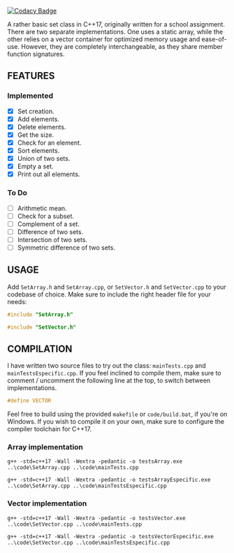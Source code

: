 [![Codacy Badge](https://api.codacy.com/project/badge/Grade/52581286a76540a7b67cf4dcd7476673)](https://www.codacy.com/manual/abidanBrito/Set-Class?utm_source=github.com&amp;utm_medium=referral&amp;utm_content=abidanBrito/Set-Class&amp;utm_campaign=Badge_Grade)

A rather basic set class in C++17, originally written for a school assignment.
There are two separate implementations. One uses a static array, while the 
other relies on a vector container for optimized memory usage and ease-of-use. 
However, they are completely interchangeable, as they share member function 
signatures.  

## FEATURES
### Implemented
*   [x] Set creation.
*   [x] Add elements.
*   [x] Delete elements.
*   [x] Get the size.
*   [x] Check for an element.
*   [x] Sort elements.
*   [x] Union of two sets.
*   [x] Empty a set.
*   [x] Print out all elements.

### To Do
*   [ ] Arithmetic mean.
*   [ ] Check for a subset.
*   [ ] Complement of a set.
*   [ ] Difference of two sets.
*   [ ] Intersection of two sets.
*   [ ] Symmetric difference of two sets.

## USAGE
Add `SetArray.h` and `SetArray.cpp`, or `SetVector.h` and `SetVector.cpp` 
to your codebase of choice. Make sure to include the right header file for your needs: 

```cpp
#include "SetArray.h"
``` 
```cpp
#include "SetVector.h"
``` 

## COMPILATION
I have written two source files to try out the class: `mainTests.cpp` and 
`mainTestsEspecific.cpp`. If you feel inclined to compile them, make sure to 
comment / uncomment the following line at the top, to switch between implementations.

``` cpp
#define VECTOR
```
Feel free to build using the provided `makefile` or `code/build.bat`, if you're on Windows. If you wish to compile it on your own, make sure to configure the compiler toolchain for C++17.

### Array implementation
`g++ -std=c++17 -Wall -Wextra -pedantic -o testsArray.exe ..\code\SetArray.cpp ..\code\mainTests.cpp`

`g++ -std=c++17 -Wall -Wextra -pedantic -o testsArrayEspecific.exe ..\code\SetArray.cpp ..\code\mainTestsEspecific.cpp`

### Vector implementation
`g++ -std=c++17 -Wall -Wextra -pedantic -o testsVector.exe ..\code\SetVector.cpp ..\code\mainTests.cpp`

`g++ -std=c++17 -Wall -Wextra -pedantic -o testsVectorEspecific.exe ..\code\SetVector.cpp ..\code\mainTestsEspecific.cpp`
